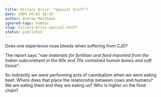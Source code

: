 ```yaml
---
title: Hillary Briss' "Special Stuff"?
date: 2005-09-02 16:10
author: Andrew Matthews
ignored-tags: humour
slug: hillary-briss-special-stuff
status: published
---
```


Does one experience nose bleeds when suffering from CJD?

The report says "*raw materials for fertiliser and feed imported from the Indian subcontinent in the 60s and 70s contained human bones and soft tissue*".

So indirectly we were performing acts of cannibalism when we were eating beef. Where does that place the relationship between cows and humans? We are eating them and they are eating us? Who is higher on the food chain?
